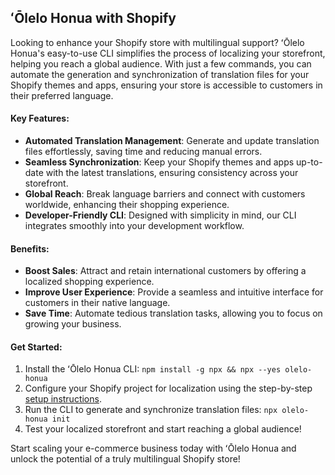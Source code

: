 ## ʻŌlelo Honua with Shopify

Looking to enhance your Shopify store with multilingual support? ʻŌlelo Honua's easy-to-use CLI simplifies the process of localizing your storefront, helping you reach a global audience. With just a few commands, you can automate the generation and synchronization of translation files for your Shopify themes and apps, ensuring your store is accessible to customers in their preferred language.

#### Key Features:
- **Automated Translation Management**: Generate and update translation files effortlessly, saving time and reducing manual errors.
- **Seamless Synchronization**: Keep your Shopify themes and apps up-to-date with the latest translations, ensuring consistency across your storefront.
- **Global Reach**: Break language barriers and connect with customers worldwide, enhancing their shopping experience.
- **Developer-Friendly CLI**: Designed with simplicity in mind, our CLI integrates smoothly into your development workflow.

#### Benefits:
- **Boost Sales**: Attract and retain international customers by offering a localized shopping experience.
- **Improve User Experience**: Provide a seamless and intuitive interface for customers in their native language.
- **Save Time**: Automate tedious translation tasks, allowing you to focus on growing your business.

#### Get Started:
1. Install the ʻŌlelo Honua CLI: `npm install -g npx && npx --yes olelo-honua`
2. Configure your Shopify project for localization using the step-by-step [setup instructions](https://shopify.dev/docs/storefronts/themes/architecture/locales).
3. Run the CLI to generate and synchronize translation files: `npx olelo-honua init`
4. Test your localized storefront and start reaching a global audience!

Start scaling your e-commerce business today with ʻŌlelo Honua and unlock the potential of a truly multilingual Shopify store!  
